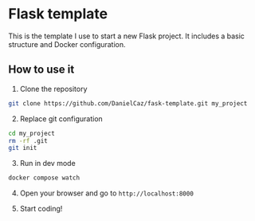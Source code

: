# Flask template

This is the template I use to start a new Flask project. It includes a basic structure and Docker configuration.

## How to use it

1. Clone the repository

```bash
git clone https://github.com/DanielCaz/fask-template.git my_project
```

2. Replace git configuration

```bash
cd my_project
rm -rf .git
git init
```

3. Run in dev mode

```bash
docker compose watch
```

4. Open your browser and go to `http://localhost:8000`

5. Start coding!
